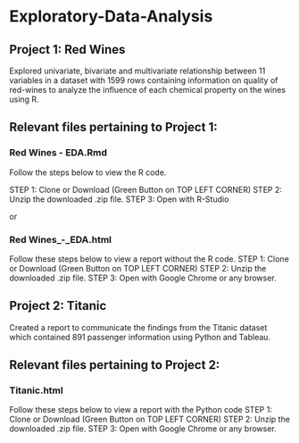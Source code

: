 # Exploratory-Data-Analysis

## Project 1: Red Wines

Explored univariate, bivariate and multivariate relationship between 11 variables in a dataset with 1599 rows containing information on quality of red-wines to analyze the influence of each chemical property on the wines using R.

## Relevant files pertaining to Project 1:

### Red Wines - EDA.Rmd

Follow the steps below to view the R code.

STEP 1: Clone or Download (Green Button on TOP LEFT CORNER)
STEP 2: Unzip the downloaded .zip file.
STEP 3: Open with R-Studio

or

### Red Wines_-_EDA.html

Follow these steps below to view a report without the R code.
STEP 1: Clone or Download (Green Button on TOP LEFT CORNER)
STEP 2: Unzip the downloaded .zip file.
STEP 3: Open with Google Chrome or any browser.


## Project 2: Titanic

Created a report to communicate the findings from the Titanic dataset which contained 891 passenger information using Python and Tableau.

## Relevant files pertaining to Project 2:

### Titanic.html

Follow these steps below to view a report with the Python code
STEP 1: Clone or Download (Green Button on TOP LEFT CORNER)
STEP 2: Unzip the downloaded .zip file.
STEP 3: Open with Google Chrome or any browser.

